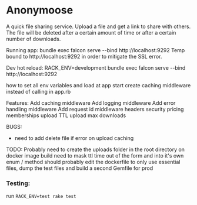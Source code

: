 # Anonymoose
A quick file sharing service. Upload a file and get a link to share with others. The file will be deleted after a certain amount of time or after a certain number of downloads.

Running app: bundle exec falcon serve --bind http://localhost:9292
Temp bound to http://localhost:9292 in order to mitigate the SSL error.

Dev hot reload: RACK_ENV=development bundle exec falcon serve --bind http://localhost:9292

how to set all env variables and load at app start
create caching middleware instead of calling in app.rb


Features:
Add caching middleware
Add logging middleware
Add error handling middleware
Add request id middleware
headers
security
pricing
memberships
upload TTL
upload max downloads


BUGS:
- need to add delete file if error on upload caching

TODO:
Probably need to create the uploads folder in the root directory on docker image build
need to mask ttl time out of the form and into it's own enum / method
should probably edit the dockerfile to only use essential files, dump the test files and build a second Gemfile for prod

### Testing:
run `RACK_ENV=test rake test`

